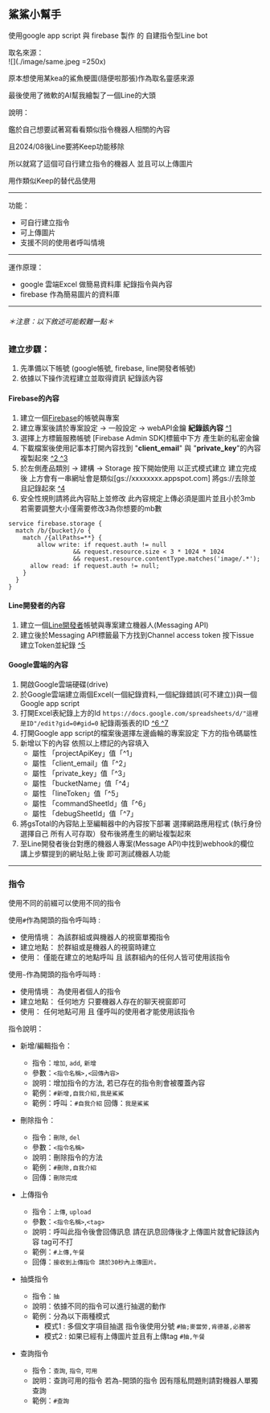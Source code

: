 ## 鯊鯊小幫手

使用google app script 與 firebase 製作 的 自建指令型Line bot

取名來源：   
![](./image/same.jpeg =250x)

原本想使用某kea的鯊魚梗圖(隨便啦那張)作為取名靈感來源

最後使用了微軟的AI幫我繪製了一個Line的大頭

說明：

鑑於自己想要試著寫看看類似指令機器人相關的內容

且2024/08後Line要將Keep功能移除

所以就寫了這個可自行建立指令的機器人 並且可以上傳圖片

用作類似Keep的替代品使用

-----

功能：

- 可自行建立指令
- 可上傳圖片
- 支援不同的使用者呼叫情境

-----

運作原理：

- google 雲端Excel 做簡易資料庫 紀錄指令與內容
- firebase 作為簡易圖片的資料庫

-----

###### ＊注意：以下敘述可能較難一點＊     

### 建立步驟：     
1. 先準備以下帳號 (google帳號, firebase, line開發者帳號)
2. 依據以下操作流程建立並取得資訊 紀錄該內容

#### Firebase的內容 
1. 建立一個[Firebase](https://console.firebase.google.com/)的帳號與專案
2. 建立專案後請於專案設定 -> 一般設定 -> webAPI金鑰 **紀錄該內容** [^1]()
3. 選擇上方標籤服務帳號 [Firebase Admin SDK]標籤中下方 產生新的私密金鑰 
4. 下載檔案後使用記事本打開內容找到 "**client_email**" 與 "**private_key**"的內容複製起來 [^2 ^3]()
5. 於左側產品類別 -> 建構 -> Storage 按下開始使用 以正式模式建立 建立完成後 上方會有一串網址會是類似[gs://xxxxxxxx.appspot.com]
將gs://去除並且記錄起來 [^4]()
6. 安全性規則請將此內容貼上並修改 此內容規定上傳必須是圖片並且小於3mb 若需要調整大小僅需要修改3為你想要的mb數
```
service firebase.storage {
  match /b/{bucket}/o {
    match /{allPaths=**} {
    	allow write: if request.auth != null
      			  && request.resource.size < 3 * 1024 * 1024
                  && request.resource.contentType.matches('image/.*');
      allow read: if request.auth != null;
    }
  }
}
```

#### Line開發者的內容
1. 建立一個[Line開發者](https://developers.line.biz/console/)帳號與專案建立機器人(Messaging API)
2. 建立後於Messaging API標籤最下方找到Channel access token 按下issue 建立Token並紀錄 [^5]()

#### Google雲端的內容
1. 開啟Google雲端硬碟(drive)
2. 於Google雲端建立兩個Excel(一個紀錄資料,一個紀錄錯誤(可不建立))與一個Google app script
3. 打開Excel表紀錄上方的Id ```https://docs.google.com/spreadsheets/d/"這裡是ID"/edit?gid=0#gid=0``` 紀錄兩張表的ID [^6 ^7]()
3. 打開Google app script的檔案後選擇左邊齒輪的專案設定 下方的指令碼屬性
4. 新增以下的內容 依照以上標記的內容填入
   - 屬性 「projectApiKey」值「^1」
   - 屬性 「client_email」值「^2」
   - 屬性 「private_key」值「^3」
   - 屬性 「bucketName」值「^4」
   - 屬性 「lineToken」值「^5」
   - 屬性 「commandSheetId」值「^6」
   - 屬性 「debugSheetId」值「^7」
5. 將gsTotal的內容貼上至編輯器中的內容按下部署 選擇網路應用程式 (執行身份選擇自己 所有人可存取）發布後將產生的網址複製起來 
6. 至Line開發者後台對應的機器人專案(Message API)中找到webhook的欄位 講上步驟提到的網址貼上後 即可測試機器人功能

---
### 指令
使用不同的前綴可以使用不同的指令    

使用`#`作為開頭的指令呼叫時 : 
   - 使用情境： 為該群組或與機器人的視窗單獨指令 
   - 建立地點： 於群組或是機器人的視窗時建立
   - 使用： 僅能在建立的地點呼叫 且 該群組內的任何人皆可使用該指令

使用`~`作為開頭的指令呼叫時 : 
   -  使用情境： 為使用者個人的指令
   -  建立地點： 任何地方 只要機器人存在的聊天視窗即可
   -  使用： 任何地點可用 且 僅呼叫的使用者才能使用該指令

指令說明：

- 新增/編輯指令：
  - 指令：`增加`, `add`, `新增`
  - 參數：`<指令名稱>,<回傳內容>`
  - 說明：增加指令的方法, 若已存在的指令則會被覆蓋內容
  - 範例：`#新增,自我介紹,我是鯊鯊`
  - 範例：呼叫：`#自我介紹` 回傳：`我是鯊鯊`


- 刪除指令：
   - 指令：`刪除`, `del`
   - 參數：`<指令名稱>`
   - 說明：刪除指令的方法
   - 範例：`#刪除,自我介紹`
   - 回傳：`刪除完成`


- 上傳指令
   - 指令：`上傳`, `upload`
   - 參數：`<指令名稱>`,`<tag>`
   - 說明：呼叫此指令後會回傳訊息 請在訊息回傳後才上傳圖片就會紀錄該內容 tag可不打
   - 範例：`#上傳,午餐`
   - 回傳：`接收到上傳指令 請於30秒內上傳圖片。`


- 抽獎指令
   - 指令：`抽`
   - 說明：依據不同的指令可以進行抽選的動作
   - 範例：分為以下兩種模式
      - 模式1 : 多個文字項目抽選 指令後使用分號 `#抽;麥當勞,肯德基,必勝客`
      - 模式2 : 如果已經有上傳圖片並且有上傳tag `#抽,午餐`

     
- 查詢指令
  - 指令：`查詢`, `指令`, `可用`
  - 說明：查詢可用的指令 若為`~`開頭的指令 因有隱私問題則請對機器人單獨查詢
  - 範例：`#查詢`
